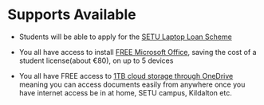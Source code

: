 # Supports Available

+ Students will be able to apply for the [SETU Laptop Loan Scheme](https://www.setu.ie/current-students/student-support-services/access-supports/access-supports-carlow-wexford-campus/laptop-scheme)

+ You all have access to install [FREE Microsoft Office](https://www.setu.ie/current-students/study-supports/study-support-waterford/microsoft-office-for-staff-students), saving the cost of a student license(about €80), on up to 5 devices

+ You all have FREE access to [1TB cloud storage through OneDrive](https://www.setu.ie/current-students/study-supports/study-support-waterford/microsoft-office-for-staff-students) meaning you can access documents easily from anywhere once you have internet access be in at home, SETU campus, Kildalton etc.

